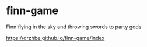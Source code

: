 # finn-game
Finn flying in the sky and throwing swords to party gods

https://drzhbe.github.io/finn-game/index
